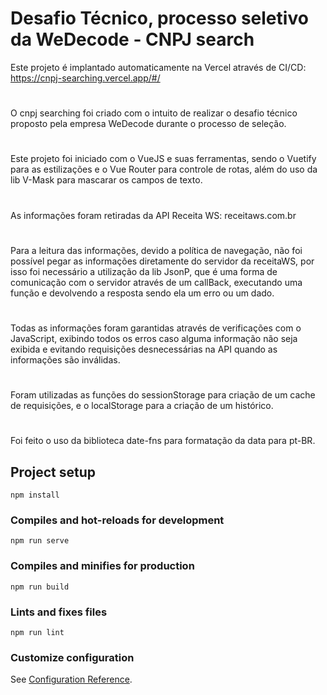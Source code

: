 # Desafio Técnico, processo seletivo da WeDecode - CNPJ search 
Este projeto é implantado automaticamente na Vercel através de CI/CD: https://cnpj-searching.vercel.app/#/

#
O cnpj searching foi criado com o intuito de realizar o desafio técnico proposto pela empresa WeDecode durante o processo de seleção.
# 
Este projeto foi iniciado com o VueJS e suas ferramentas, sendo o Vuetify para as estilizações e o Vue Router para controle de rotas, além do uso da lib V-Mask para mascarar os campos de texto.
# 
As informações foram retiradas da API Receita WS: receitaws.com.br
#
Para a leitura das informações, devido a política de navegação, não foi possível pegar as informações diretamente do servidor da receitaWS, por isso foi necessário a utilização da lib JsonP, que é uma forma de comunicação com o servidor através de um callBack, executando uma função e devolvendo a resposta sendo ela um erro ou um dado.
#
Todas as informações foram garantidas através de verificações com o JavaScript, exibindo todos os erros caso alguma informação não seja exibida e evitando requisições desnecessárias na API quando as informações são inválidas.
#
Foram utilizadas as funções do sessionStorage para criação de um cache de requisições, e o localStorage para a criação de um histórico.
#
Foi feito o uso da biblioteca date-fns para formatação da data para pt-BR.

## Project setup
```
npm install
```

### Compiles and hot-reloads for development
```
npm run serve
```

### Compiles and minifies for production
```
npm run build
```

### Lints and fixes files
```
npm run lint
```

### Customize configuration
See [Configuration Reference](https://cli.vuejs.org/config/).
